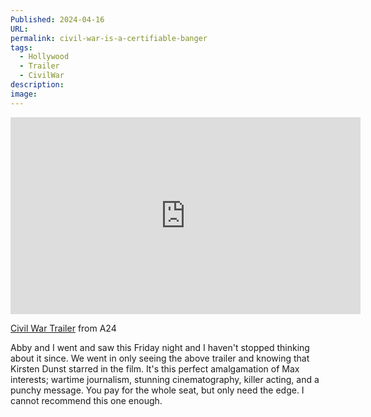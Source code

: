 ```yaml
---
Published: 2024-04-16
URL: 
permalink: civil-war-is-a-certifiable-banger
tags:
  - Hollywood
  - Trailer
  - CivilWar
description: 
image: 
---
```

<div class=iframe-container>
<iframe width="560" height="315" src="https://www.youtube-nocookie.com/embed/cA4wVhs3HC0?si=jYwosAhH6kV_fP7O" title="YouTube video player" frameborder="0" allow="accelerometer; autoplay; clipboard-write; encrypted-media; gyroscope; picture-in-picture; web-share" referrerpolicy="strict-origin-when-cross-origin" allowfullscreen></iframe>
</div>

[Civil War Trailer](https://youtube.com/watch?v=cA4wVhs3HC0) from A24

Abby and I went and saw this Friday night and I haven't stopped thinking about it since. We went in only seeing the above trailer and knowing that Kirsten Dunst starred in the film. It's this perfect amalgamation of Max interests; wartime journalism, stunning cinematography, killer acting, and a punchy message. You pay for the whole seat, but only need the edge. I cannot recommend this one enough.